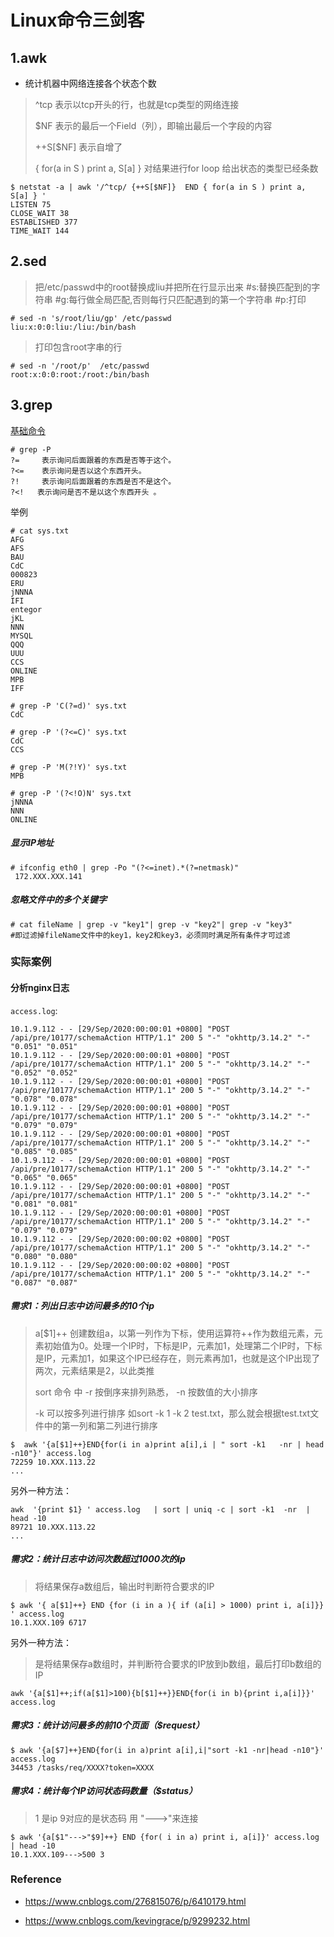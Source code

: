 # Linux命令三剑客

## 1.awk

- 统计机器中网络连接各个状态个数

> ^tcp 表示以tcp开头的行，也就是tcp类型的网络连接
>
> $NF 表示的最后一个Field（列），即输出最后一个字段的内容
>
> ++S[$NF] 表示自增了
>
> { for(a in S ) print a, S[a] } 对结果进行for loop 给出状态的类型已经条数

```shell
$ netstat -a | awk '/^tcp/ {++S[$NF]}  END { for(a in S ) print a, S[a] } ' 
LISTEN 75
CLOSE_WAIT 38
ESTABLISHED 377
TIME_WAIT 144
```





## 2.sed

> 把/etc/passwd中的root替换成liu并把所在行显示出来
> #s:替换匹配到的字符串
> #g:每行做全局匹配,否则每行只匹配遇到的第一个字符串
> #p:打印

```shell
# sed -n 's/root/liu/gp' /etc/passwd
liu:x:0:0:liu:/liu:/bin/bash
```

> 打印包含root字串的行

```shell
# sed -n '/root/p'  /etc/passwd
root:x:0:0:root:/root:/bin/bash
```







## 3.grep

[基础命令](https://www.runoob.com/linux/linux-comm-grep.html)

```shell
# grep -P
?=     表示询问后面跟着的东西是否等于这个。
?<=    表示询问是否以这个东西开头。
?!     表示询问后面跟着的东西是否不是这个。
?<!   表示询问是否不是以这个东西开头 。
```

举例

```shell
# cat sys.txt 
AFG
AFS
BAU
CdC
000823
ERU
jNNNA
IFI
entegor
jKL
NNN
MYSQL
QQQ
UUU
CCS
ONLINE
MPB
IFF

# grep -P 'C(?=d)' sys.txt 
CdC

# grep -P '(?<=C)' sys.txt 
CdC
CCS

# grep -P 'M(?!Y)' sys.txt 
MPB

# grep -P '(?<!O)N' sys.txt 
jNNNA
NNN
ONLINE

```



##### 显示IP地址

```shell
# ifconfig eth0 | grep -Po "(?<=inet).*(?=netmask)" 
 172.XXX.XXX.141  
```

##### 忽略文件中的多个关键字

```shell
# cat fileName | grep -v "key1"| grep -v "key2"| grep -v "key3" 
#即过滤掉fileName文件中的key1，key2和key3，必须同时满足所有条件才可过滤
```











### 实际案例

#### 分析nginx日志

`access.log`:

```log
10.1.9.112 - - [29/Sep/2020:00:00:01 +0800] "POST /api/pre/10177/schemaAction HTTP/1.1" 200 5 "-" "okhttp/3.14.2" "-" "0.051" "0.051"
10.1.9.112 - - [29/Sep/2020:00:00:01 +0800] "POST /api/pre/10177/schemaAction HTTP/1.1" 200 5 "-" "okhttp/3.14.2" "-" "0.052" "0.052"
10.1.9.112 - - [29/Sep/2020:00:00:01 +0800] "POST /api/pre/10177/schemaAction HTTP/1.1" 200 5 "-" "okhttp/3.14.2" "-" "0.078" "0.078"
10.1.9.112 - - [29/Sep/2020:00:00:01 +0800] "POST /api/pre/10177/schemaAction HTTP/1.1" 200 5 "-" "okhttp/3.14.2" "-" "0.079" "0.079"
10.1.9.112 - - [29/Sep/2020:00:00:01 +0800] "POST /api/pre/10177/schemaAction HTTP/1.1" 200 5 "-" "okhttp/3.14.2" "-" "0.085" "0.085"
10.1.9.112 - - [29/Sep/2020:00:00:01 +0800] "POST /api/pre/10177/schemaAction HTTP/1.1" 200 5 "-" "okhttp/3.14.2" "-" "0.065" "0.065"
10.1.9.112 - - [29/Sep/2020:00:00:01 +0800] "POST /api/pre/10177/schemaAction HTTP/1.1" 200 5 "-" "okhttp/3.14.2" "-" "0.081" "0.081"
10.1.9.112 - - [29/Sep/2020:00:00:01 +0800] "POST /api/pre/10177/schemaAction HTTP/1.1" 200 5 "-" "okhttp/3.14.2" "-" "0.079" "0.079"
10.1.9.112 - - [29/Sep/2020:00:00:02 +0800] "POST /api/pre/10177/schemaAction HTTP/1.1" 200 5 "-" "okhttp/3.14.2" "-" "0.080" "0.080"
10.1.9.112 - - [29/Sep/2020:00:00:02 +0800] "POST /api/pre/10177/schemaAction HTTP/1.1" 200 5 "-" "okhttp/3.14.2" "-" "0.087" "0.087"

```

##### 需求1：列出日志中访问最多的10个ip

> a[$1]++ 创建数组a，以第一列作为下标，使用运算符++作为数组元素，元素初始值为0。处理一个IP时，下标是IP，元素加1，处理第二个IP时，下标是IP，元素加1，如果这个IP已经存在，则元素再加1，也就是这个IP出现了两次，元素结果是2，以此类推
>
> sort 命令 中   -r 按倒序来排列熟悉， -n 按数值的大小排序  
>
>  -k 可以按多列进行排序    如sort -k 1 -k 2 test.txt，那么就会根据test.txt文件中的第一列和第二列进行排序

```shell
$  awk '{a[$1]++}END{for(i in a)print a[i],i | " sort -k1   -nr | head  -n10"}' access.log
72259 10.XXX.113.22
...
```

另外一种方法：

```shell
awk  '{print $1} ' access.log   | sort | uniq -c | sort -k1  -nr  | head -10
89721 10.XXX.113.22
...
```

##### 需求2：统计日志中访问次数超过1000次的ip

> 将结果保存a数组后，输出时判断符合要求的IP

```shell
$ awk '{ a[$1]++} END {for (i in a ){ if (a[i] > 1000) print i, a[i]}} ' access.log 
10.1.XXX.109 6717
```

另外一种方法：

> 是将结果保存a数组时，并判断符合要求的IP放到b数组，最后打印b数组的IP

```shell
awk '{a[$1]++;if(a[$1]>100){b[$1]++}}END{for(i in b){print i,a[i]}}' access.log
```

##### 需求3：统计访问最多的前10个页面（$request）

```shell
$ awk '{a[$7]++}END{for(i in a)print a[i],i|"sort -k1 -nr|head -n10"}' access.log
34453 /tasks/req/XXXX?token=XXXX
```

##### 需求4：统计每个IP访问状态码数量（$status）

> 1 是ip   9对应的是状态码 用 "--->"来连接   

```shell
$ awk '{a[$1"--->"$9]++} END {for( i in a) print i, a[i]}' access.log | head -10
10.1.XXX.109--->500 3
```

























### Reference

- https://www.cnblogs.com/276815076/p/6410179.html

- https://www.cnblogs.com/kevingrace/p/9299232.html